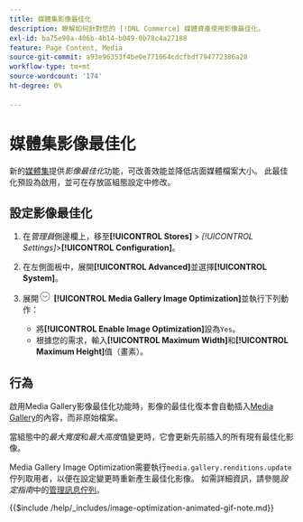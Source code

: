 ```yaml
---
title: 媒體集影像最佳化
description: 瞭解如何針對您的 [!DNL Commerce] 媒體資產使用影像最佳化。
exl-id: ba75e90a-406b-4b14-b049-0b78c4a27188
feature: Page Content, Media
source-git-commit: a93e96353f4be0e771064cdcfbdf794772386a28
workflow-type: tm+mt
source-wordcount: '174'
ht-degree: 0%

---
```


# 媒體集影像最佳化

新的[媒體集](media-gallery.md)提供&#x200B;_影像最佳化_&#x200B;功能，可改善效能並降低店面媒體檔案大小。 此最佳化預設為啟用，並可在存放區組態設定中修改。

## 設定影像最佳化

1. 在&#x200B;_管理員_&#x200B;側邊欄上，移至&#x200B;**[!UICONTROL Stores]** > _[!UICONTROL Settings]_>**[!UICONTROL Configuration]**。

1. 在左側面板中，展開&#x200B;**[!UICONTROL Advanced]**&#x200B;並選擇&#x200B;**[!UICONTROL System]**。

1. 展開![擴充選擇器](../assets/icon-display-expand.png) **[!UICONTROL Media Gallery Image Optimization]**&#x200B;並執行下列動作：

   - 將&#x200B;**[!UICONTROL Enable Image Optimization]**&#x200B;設為`Yes`。
   - 根據您的需求，輸入&#x200B;**[!UICONTROL Maximum Width]**&#x200B;和&#x200B;**[!UICONTROL Maximum Height]**&#x200B;值（畫素）。

## 行為

啟用Media Gallery影像最佳化功能時，影像的最佳化復本會自動插入[Media Gallery](media-gallery.md)的內容，而非原始檔案。

當組態中的&#x200B;_最大寬度_&#x200B;和&#x200B;_最大高度_&#x200B;值變更時，它會更新先前插入的所有現有最佳化影像。

Media Gallery Image Optimization需要執行`media.gallery.renditions.update`佇列取用者，以便在設定變更時重新產生最佳化影像。 如需詳細資訊，請參閱&#x200B;_設定指南_&#x200B;中的[管理訊息佇列](https://experienceleague.adobe.com/docs/commerce-operations/configuration-guide/message-queues/manage-message-queues.html?lang=zh-Hant)。

{{$include /help/_includes/image-optimization-animated-gif-note.md}}
